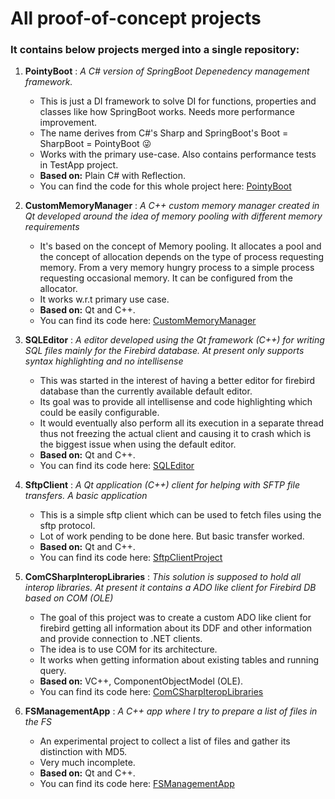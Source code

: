 
# All proof-of-concept projects

### It contains below projects merged into a single repository:


 1.  **PointyBoot** : 
  _A C# version of SpringBoot Depenedency management framework._
      
      - This is just a DI framework to solve DI for functions, properties and classes like how SpringBoot works. Needs more performance improvement.
      - The name derives from C#'s Sharp and SpringBoot's Boot = SharpBoot = PointyBoot :stuck_out_tongue_winking_eye:
      - Works with the primary use-case. Also contains performance tests in TestApp project.
      - **Based on:**  Plain C# with Reflection.
      - You can find the code for this whole project here: [PointyBoot](https://github.com/stephen-pinto/POC/tree/main/PointyBoot)


 2.  **CustomMemoryManager** : 
    _A C++ custom memory manager created in Qt developed around the idea of memory pooling with different memory requirements_
    
      - It's based on the concept of Memory pooling. It allocates a pool and the concept of allocation depends on the type of process requesting memory. From a very memory hungry process to a simple process requesting occasional memory. It can be configured from the allocator.
      - It works w.r.t primary use case.
      - **Based on:** Qt and C++.
      - You can find its code here: [CustomMemoryManager](https://github.com/stephen-pinto/POC/tree/main/CustomMemoryManager)


 3.  **SQLEditor** : 
    _A editor developed using the Qt framework (C++) for writing SQL files mainly for the Firebird database. At present only supports syntax highlighting and no intellisense_    	
      
      - This was started in the interest of having a better editor for firebird database than the currently available default editor. 
      - Its goal was to provide all intellisense and code highlighting which could be easily configurable. 
      - It would eventually also perform all its execution in a separate thread thus not freezing the actual client  and causing it to crash which is the biggest issue when using the default editor.
      - **Based on:** Qt and C++.
      - You can find its code here: [SQLEditor](https://github.com/stephen-pinto/POC/tree/main/SQLEditor)
    
    
4. **SftpClient** : 
  _A Qt application (C++) client for helping with SFTP file transfers. A basic application_
    
    - This is a simple sftp client which can be used to fetch files using the sftp protocol.
    - Lot of work pending to be done here. But basic transfer worked. 
    - **Based on:**  Qt and C++.
    - You can find its code here: [SftpClientProject](https://github.com/stephen-pinto/POC/tree/main/SftpClientProject)


5.  **ComCSharpInteropLibraries** : 
  _This solution is supposed to hold all interop libraries. At present it contains a ADO like client for Firebird DB based on COM (OLE)_
  
      - The goal of this project was to create a custom ADO like client for firebird getting all information about its DDF and other information and provide connection to .NET clients.
      - The idea is to use COM for its architecture.
      - It works when getting information about existing tables and running query.
      - **Based on:** VC++, ComponentObjectModel (OLE).
      - You can find its code here: [ComCSharpIteropLibraries](https://github.com/stephen-pinto/POC/tree/main/ComCSharpIteropLibraries)


6. **FSManagementApp** : 
  _A C++ app where I try to prepare a list of files in the FS_
  
      - An experimental project to collect a list of files and gather its distinction with MD5.
      - Very much incomplete.
      - **Based on:**  Qt and C++.
      - You can find its code here: [FSManagementApp](https://github.com/stephen-pinto/POC/tree/main/FSManagementApp)
